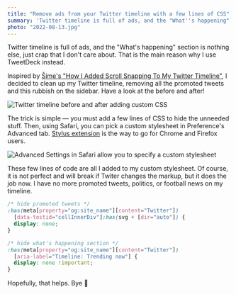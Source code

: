```yaml
---
title: "Remove ads from your Twitter timeline with a few lines of CSS"
summary: 'Twitter timeline is full of ads, and the "What''s happening" section is nothing else, just crap that I don''t care about. The trick is simple — you must add a few lines of CSS to hide the unneeded stuff.'
photo: "2022-08-13.jpg"
---
```


Twitter timeline is full of ads, and the "What's happening" section is nothing else, just crap that I don't care about. That is the main reason why I use TweetDeck instead.

Inspired by [Šime's "How I Added Scroll Snapping To My Twitter Timeline"](https://css-tricks.com/how-i-added-scroll-snapping-to-my-twitter-timeline/), I decided to clean up my Twitter timeline, removing all the promoted tweets and this rubbish on the sidebar. Have a look at the before and after!

![Twitter timeline before and after adding custom CSS](/photos/2022-08-13-1.png)

The trick is simple — you must add a few lines of CSS to hide the unneeded stuff. Then, using Safari, you can pick a custom stylesheet in Preference's Advanced tab. [Stylus extension](https://add0n.com/stylus.html) is the way to go for Chrome and Firefox users.

![Advanced Settings in Safari allow you to specify a custom stylesheet](/photos/2022-08-13-2.png)

These few lines of code are all I added to my custom stylesheet. Of course, it is not perfect and will break if Twiter changes the markup, but it does the job now. I have no more promoted tweets, politics, or football news on my timeline.

```css
/* hide promoted tweets */
:has(meta[property="og:site_name"][content="Twitter"])
  [data-testid="cellInnerDiv"]:has(svg + [dir="auto"]) {
  display: none;
}

/* hide what's happening section */
:has(meta[property="og:site_name"][content="Twitter"])
  [aria-label="Timeline: Trending now"] {
  display: none !important;
}
```

Hopefully, that helps. Bye 👋

